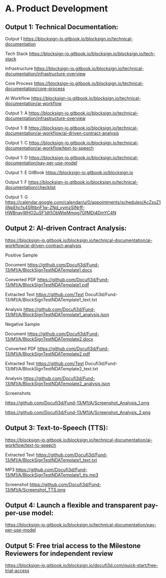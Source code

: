 # A. Product Development

## Output 1: Technical Documentation:

  Output 1 https://blocksign-io.gitbook.io/blocksign.io/technical-documentation

  Tech Stack https://blocksign-io.gitbook.io/blocksign.io/blocksign.io/tech-stack

  Infrastructure https://blocksign-io.gitbook.io/blocksign.io/technical-documentation/infrastructure-overview

  Core Process https://blocksign-io.gitbook.io/blocksign.io/technical-documentation/core-process

  AI Workflow https://blocksign-io.gitbook.io/blocksign.io/technical-documentation/ai-workflow
  
  Output 1: A https://blocksign-io.gitbook.io/blocksign.io/technical-documentation/infrastructure-overview

  Output 1: B https://blocksign-io.gitbook.io/blocksign.io/technical-documentation/ai-workflow/ai-driven-contract-analysis
  
  Output 1: C https://blocksign-io.gitbook.io/blocksign.io/technical-documentation/ai-workflow/text-to-speech
  
  Output 1: D https://blocksign-io.gitbook.io/blocksign.io/technical-documentation/pay-per-use-model
  
  Output 1: E GitBook https://blocksign-io.gitbook.io/blocksign.io
  
  Output 1: F https://blocksign-io.gitbook.io/blocksign.io/technical-documentation/checklist

  Output 1: G https://calendar.google.com/calendar/u/0/appointments/schedules/AcZssZ1iINpEhc1s4SRtbnF1w-ZNd_yymzSINrff-HWBnayWHO2uSF1dt5ObWteMmqg7GfMDi4DmYC4N

## Output 2: AI-driven Contract Analysis:

  https://blocksign-io.gitbook.io/blocksign.io/technical-documentation/ai-workflow/ai-driven-contract-analysis

  Positive Sample 
  
  Document https://github.com/Docufi3d/Fund-13/M1/A/BlockSignTestNDATemplate1.docx

  Converted PDF https://github.com/Docufi3d/Fund-13/M1/A/BlockSignTestNDATemplate1.pdf

  Extracted Text https://github.com/Text Docufi3d/Fund-13/M1/A/BlockSignTestNDATemplate1_text.txt

  Analysis https://github.com/Docufi3d/Fund-13/M1/A/BlockSignTestNDATemplate1_analysis.json

  Negative Sample
  
  Document https://github.com/Docufi3d/Fund-13/M1/A/BlockSignTestNDATemplate2.docx
  
  Converted PDF https://github.com/Docufi3d/Fund-13/M1/A/BlockSignTestNDATemplate2.pdf

  Extracted Text https://github.com/Text Docufi3d/Fund-13/M1/A/BlockSignTestNDATemplate2_text.txt

  Analysis https://github.com/Docufi3d/Fund-13/M1/A/BlockSignTestNDATemplate2_analysis.json

  Screenshots

  https://github.com/Docufi3d/Fund-13/M1/A/Screenshot_Analysis_1.png
  
  https://github.com/Docufi3d/Fund-13/M1/A/Screenshot_Analysis_2.png

## Output 3: Text-to-Speech (TTS):

  https://blocksign-io.gitbook.io/blocksign.io/technical-documentation/ai-workflow/text-to-speech

  Extracted Text https://github.com/Docufi3d/Fund-13/M1/A/BlockSignTestNDATemplate1_text.txt

  MP3 https://github.com/Docufi3d/Fund-13/M1/A/BlockSignTestNDATemplate1_tts.mp3

  Screenshot https://github.com/Docufi3d/Fund-13/M1/A/Screenshot_TTS.png
  
## Output 4: Launch a flexible and transparent pay-per-use model:

  https://blocksign-io.gitbook.io/blocksign.io/technical-documentation/pay-per-use-model

## Output 5: Free trial access to the Milestone Reviewers for independent review

  https://blocksign-io.gitbook.io/blocksign.io/docufi3d.com/quick-start/free-trial-access
